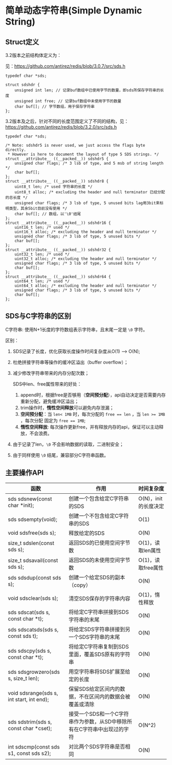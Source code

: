 # 简单动态字符串(Simple Dynamic String)


## Struct定义

3.2版本之前结构体定义为：

见：https://github.com/antirez/redis/blob/3.0.7/src/sds.h

```
typedef char *sds;

struct sdshdr {
    unsigned int len; // 记录buf数组中已使用字节的数量，即sds所保存字符串的长度
    unsigned int free; // 记录buf数组中未使用字节的数量
    char buf[]; // 字节数组，用于保存字符串
};
```

3.2版本及之后，针对不同的长度范围定义了不同的结构，见：https://github.com/antirez/redis/blob/3.2.0/src/sds.h

```
typedef char *sds;

/* Note: sdshdr5 is never used, we just access the flags byte directly.
 * However is here to document the layout of type 5 SDS strings. */
struct __attribute__ ((__packed__)) sdshdr5 {
    unsigned char flags; /* 3 lsb of type, and 5 msb of string length */
    char buf[];
};
struct __attribute__ ((__packed__)) sdshdr8 {
    uint8_t len; /* used 字符串的长度 */
    uint8_t alloc; /* excluding the header and null terminator 已经分配的总长度 */
    unsigned char flags; /* 3 lsb of type, 5 unused bits lag用3bit来标明类型，其余5bit目前没有使用 */
    char buf[]; // 数组，以'\0'结尾
};
struct __attribute__ ((__packed__)) sdshdr16 {
    uint16_t len; /* used */
    uint16_t alloc; /* excluding the header and null terminator */
    unsigned char flags; /* 3 lsb of type, 5 unused bits */
    char buf[];
};
struct __attribute__ ((__packed__)) sdshdr32 {
    uint32_t len; /* used */
    uint32_t alloc; /* excluding the header and null terminator */
    unsigned char flags; /* 3 lsb of type, 5 unused bits */
    char buf[];
};
struct __attribute__ ((__packed__)) sdshdr64 {
    uint64_t len; /* used */
    uint64_t alloc; /* excluding the header and null terminator */
    unsigned char flags; /* 3 lsb of type, 5 unused bits */
    char buf[];
};
```

## SDS与C字符串的区别

C字符串: 使用N+1长度的字符数组表示字符串，且末尾一定是 `\0` 字符。

区别：

1. SDS记录了长度，优化获取长度操作时间复杂度从O(1) --> O(N);
2. 杜绝拼接字符串等操作的缓冲区溢出（buffer overflow）；
3. 减少修改字符串带来的内存分配次数；

    SDS中len、free属性带来的好处：

    1. append时，根据free是否够用（**空间预分配**），api自动决定是否需要内存重新分配，避免缓冲区溢出；
    2. trim操作时，**惰性空间释放**可以避免内存泄漏；
    3. **空间预分配**：当 `len< 1MB` 时，每次分配的 `free == len` ，当 `len >= 1MB` ，每次分配 固定为 `free == 1MB`;
    4. **惰性空间释放**: 每次操作更新free，并有释放内存的api，保证可以主动释放，不会浪费。

4. 由于记录了len，`\0` 不会影响数据的读取，二进制安全；
5. 由于同样使用 `\0` 结尾，兼容部分C字符串函数。


## 主要操作API

| 函数 | 作用 | 时间复杂度 |
| --- | --- | --- |
| sds sdsnew(const char *init); | 创建一个包含给定C字符串的SDS | O(N)，init的长度决定 |
| sds sdsempty(void); | 创建一个不包含给定C字符串的SDS | O(1) |
| void sdsfree(sds s); | 释放给定的SDS | O(N) |
| size_t sdslen(const sds s); | 返回SDS的已使用空间字节数 | O(1)，读取len属性 |
| size_t sdsavail(const sds s); | 返回SDS的未使用空间字节数 | O(1)，读取free属性 |
| sds sdsdup(const sds s); | 创建一个给定SDS的副本（copy） | O(N) |
| void sdsclear(sds s); | 清空SDS保存的字符串内容 | O(1)，惰性释放 |
| sds sdscat(sds s, const char *t); | 将给定C字符串拼接到SDS字符串的末尾 | O(N) |
| sds sdscatsds(sds s, const sds t); | 将给定SDS字符串拼接到另一个SDS字符串的末尾 | O(N) |
| sds sdscpy(sds s, const char *t); | 将给定C字符串复制到SDS里面，覆盖SDS原有的字符串 | O(N) |
| sds sdsgrowzero(sds s, size_t len); | 用空字符串将SDS扩展至给定的长度 | O(N) |
| void sdsrange(sds s, int start, int end); | 保留SDS给定区间内的数据，不在区间内的数据会被覆盖或清除 | O(N) |
| sds sdstrim(sds s, const char *cset); | 接受一个SDS和一个C字符串作为参数，从SD中移除所有在C字符串中出现过的字符 | O(N^2) |
| int sdscmp(const sds s1, const sds s2); | 对比两个SDS字符串是否相同 | O(N) |